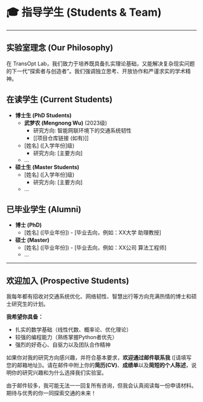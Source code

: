 # 🎓 指导学生 (Students & Team)

---

## 实验室理念 (Our Philosophy)

在 TransOpt Lab，我们致力于培养既具备扎实理论基础，又能解决复杂现实问题的下一代“探索者与创造者”。我们强调独立思考、开放协作和严谨求实的学术精神。

## 在读学生 (Current Students)

* **博士生 (PhD Students)**
    * **武梦农 (Mengnong Wu)** (2023级)
        * 研究方向: 智能网联环境下的交通系统韧性
        * [[项目仓库链接 (如有)]]
    * [姓名] ([入学年份]级)
        * 研究方向: [主要方向]
    * ...
* **硕士生 (Master Students)**
    * [姓名] ([入学年份]级)
        * 研究方向: [主要方向]
    * ...

## 已毕业学生 (Alumni)

* **博士 (PhD)**
    * [姓名] ([毕业年份]) - [毕业去向，例如：XX大学 助理教授]
* **硕士 (Master)**
    * [姓名] ([毕业年份]) - [毕业去向，例如：XX公司 算法工程师]
    * ...

---

## 欢迎加入 (Prospective Students)

我每年都有招收对交通系统优化、网络韧性、智慧出行等方向充满热情的博士和硕士研究生的计划。

**我希望你具备：**

* 扎实的数学基础（线性代数、概率论、优化理论）
* 较强的编程能力（熟练掌握Python者优先）
* 强烈的好奇心、自驱力以及团队合作精神

如果你对我的研究方向感兴趣，并符合基本要求，**欢迎通过邮件联系我** ([请填写您的邮箱地址])。请在邮件中附上你的**简历(CV)**、**成绩单**以及**简短的个人陈述**，说明你的研究兴趣和为什么选择我们实验室。

由于邮件较多，我可能无法一一回复所有咨询，但我会认真阅读每一份申请材料。期待与优秀的你一同探索交通的未来！